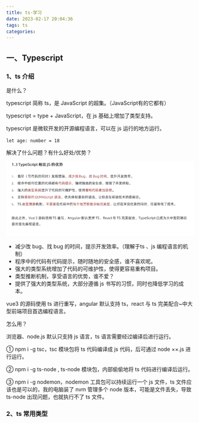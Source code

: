 ```yaml
---
title: ts-学习
date: 2023-02-17 20:04:36
tags: ts
categories:
---
```


## 一、Typescript

### 1、ts 介绍

是什么？

typescript 简称 ts，是 JavaScript 的超集。（JavaScript有的它都有）

typescript = type + JavaScript，在 js 基础上增加了类型支持。

typescript 是微软开发的开源编程语言，可以在 js 运行的地方运行。

`let age: number = 18`

解决了什么问题？有什么好处/优势？ 

![ts 优势](ts-学习/1676639577300.png)

- 减少改 bug、找 bug 的时间，提示开发效率。（理解于ts 、js 编程语言的机制）
- 程序中的代码有代码提示，随时随地的安全感，谁不喜欢呢。
- 强大的类型系统增加了代码的可维护性，使得更容易重构项目。
- 类型推断机制，享受语言的优势，谁不爱？
- 提供了强大的类型系统，大部分遵循 js 书写的习惯，同时也降低学习的成本。

vue3 的源码使用 ts 进行重写，angular 默认支持 ts，react 与 ts 完美配合~中大型前端项目首选编程语言。

怎么用？

浏览器、node.js 默认只支持 js 语言，ts 语言需要经过编译后进行运行。

① npm i -g tsc，tsc 模块包将 ts 代码编译成 js 代码，后可通过 node ××.js 进行运行。

② npm i -g ts-node , ts-node 模块包，内部偷偷地将 ts 代码进行编译后运行。

③ npm i -g nodemon，nodemon 工具包可以持续运行一个 js 文件，ts 文件应该也是可以的，我的电脑装了 nvm 管理多个 node 版本，可能是文件丢失，导致 ts-node 出现问题，也就执行不了 ts 文件。

### 2、ts 常用类型

